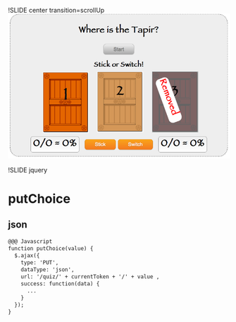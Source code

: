 !SLIDE center transition=scrollUp
![Tapir App](stick_or_switch.png)

!SLIDE jquery
# putChoice
## json

    @@@ Javascript
    function putChoice(value) {
      $.ajax({
        type: 'PUT',
        dataType: 'json',
        url: '/quiz/' + currentToken + '/' + value ,
        success: function(data) {
          ...
        }
      });
    }
